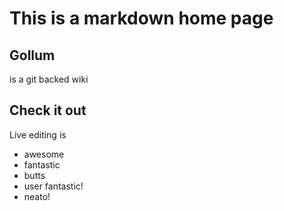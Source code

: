 # This is a markdown home page

## Gollum

is a git backed wiki

## Check it out

Live editing is

* awesome
* fantastic
* butts
* user fantastic!
* neato!
